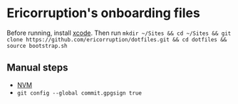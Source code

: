 # Ericorruption's onboarding files

Before running, install [xcode](https://itunes.apple.com/us/app/xcode/id497799835).
Then run `mkdir ~/Sites && cd ~/Sites && git clone https://github.com/ericorruption/dotfiles.git && cd dotfiles && source bootstrap.sh`

## Manual steps

- [NVM](https://github.com/nvm-sh/nvm)
- `git config --global commit.gpgsign true`
